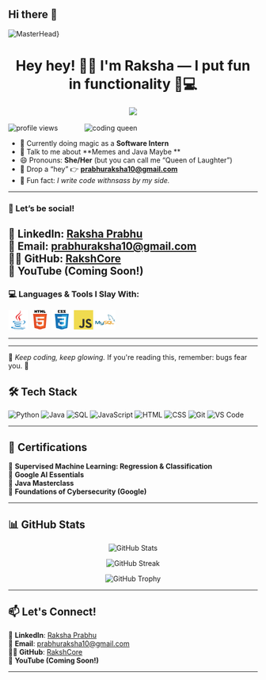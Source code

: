 ## Hi there 👋

<!--
**RakshaCore/RakshaCore** is a ✨ _special_ ✨ repository because its `README.md` (this file) appears on your GitHub profile.

Here are some ideas to get you started:

- 🔭 I’m currently working on ...
- 🌱 I’m currently learning ...
- 👯 I’m looking to collaborate on ...
- 🤔 I’m looking for help with ...
- 💬 Ask me about ...
- 📫 How to reach me: ...
- 😄 Pronouns: ...
- ⚡ Fun fact: ...
-->
![MasterHead]([(https://media1.giphy.com/media/v1.Y2lkPTc5MGI3NjExbHA0ZzlzY2VuZHZ4bGowcDk5cXRodmQ3Mm9wZmV2MGtjZG52NGl1ayZlcD12MV9pbnRlcm5hbF9naWZfYnlfaWQmY3Q9Zw/umYMU8G2ixG5mJBDo5/giphy.gif)c)}

<h1 align="center">Hey hey! 💁‍♀️ I'm Raksha — I put fun in functionality 🎉💻</h1>

<p align="center">
  <a href="https://github.com/RakshaCore">
    <img src="https://readme-typing-svg.herokuapp.com?color=%23FF69B4&center=true&vCenter=true&lines=Funny+girl+on+a+coding+mission;Bringing+vibes+to+tech;Java+with+a+side+of+sass;Lover+of+bugs+(only+the+fixable+ones);Welcome+to+my+world+💻💖">
  </a>
</p>

<img align="right" alt="coding queen" width="350" src="https://media.giphy.com/media/3oriO0OEd9QIDdllqo/giphy.gif" />

<p align="left"> <img src="https://komarev.com/ghpvc/?username=yourusername&label=People+who+vibed+with+me&color=FF69B4&style=flat" alt="profile views" /> </p>

- 💼 Currently doing magic as a **Software Intern**
- 💬 Talk to me about **Memes and Java Maybe **
- 😄 Pronouns: **She/Her** (but you can call me “Queen of Laughter”)
- 💌 Drop a “hey” 👉 **prabhuraksha10@gmail.com**
- 🌈 Fun fact: *I write code withnsass by my side.*

---

### 💖 Let’s be social!
🔗 **LinkedIn**: [Raksha Prabhu](https://linkedin.com/in/raksha-prabhu-8b07b0228)  
📧 **Email**: [prabhuraksha10@gmail.com](mailto:prabhuraksha10@gmail.com)  
🐱‍💻 **GitHub**: [RakshCore](https://github.com/RakshaCore)  
🎥 **YouTube (Coming Soon!)**
---

### 💻 Languages & Tools I Slay With:

<p align="left">
  <img src="https://raw.githubusercontent.com/devicons/devicon/master/icons/java/java-original.svg" alt="java" width="40" height="40"/>
  <img src="https://raw.githubusercontent.com/devicons/devicon/master/icons/html5/html5-original-wordmark.svg" alt="html5" width="40" height="40"/>
  <img src="https://raw.githubusercontent.com/devicons/devicon/master/icons/css3/css3-original-wordmark.svg" alt="css3" width="40" height="40"/>
  <img src="https://raw.githubusercontent.com/devicons/devicon/master/icons/javascript/javascript-original.svg" alt="javascript" width="40" height="40"/>
  <img src="https://raw.githubusercontent.com/devicons/devicon/master/icons/mysql/mysql-original-wordmark.svg" alt="mysql" width="40" height="40"/>
</p>

---


---

🦄 *Keep coding, keep glowing.* If you're reading this, remember: bugs fear you. 💅


## 🛠️ Tech Stack  

![Python](https://img.shields.io/badge/Python-3776AB?style=for-the-badge&logo=python&logoColor=white)
![Java](https://img.shields.io/badge/Java-ED8B00?style=for-the-badge&logo=java&logoColor=white)
![SQL](https://img.shields.io/badge/SQL-4479A1?style=for-the-badge&logo=sql&logoColor=white)
![JavaScript](https://img.shields.io/badge/JavaScript-F7DF1E?style=for-the-badge&logo=javascript&logoColor=black)
![HTML](https://img.shields.io/badge/HTML-E34F26?style=for-the-badge&logo=html5&logoColor=white)
![CSS](https://img.shields.io/badge/CSS-1572B6?style=for-the-badge&logo=css3&logoColor=white)
![Git](https://img.shields.io/badge/Git-F05032?style=for-the-badge&logo=git&logoColor=white)
![VS Code](https://img.shields.io/badge/VS%20Code-007ACC?style=for-the-badge&logo=visual-studio-code&logoColor=white)

---

## 📜 Certifications  
🏅 **Supervised Machine Learning: Regression & Classification**  
🏅 **Google AI Essentials**  
🏅 **Java Masterclass**   
🏅 **Foundations of Cybersecurity (Google)**  

---

## 📊 GitHub Stats  

<p align="center">
  <img src="https://github-readme-stats.vercel.app/api?username=RakshaCore&show_icons=true&theme=radical" alt="GitHub Stats" />
</p>

<p align="center">
  <img src="https://github-readme-streak-stats.herokuapp.com/?user=RakshaCore&theme=radical" alt="GitHub Streak" />
</p>

<p align="center">
  <img src="https://github-profile-trophy.vercel.app/?username=RakshaCore&theme=radical" alt="GitHub Trophy" />
</p>

---

## 📫 Let's Connect!  
🔗 **LinkedIn**: [Raksha Prabhu](https://linkedin.com/in/raksha-prabhu-8b07b0228)  
📧 **Email**: [prabhuraksha10@gmail.com](mailto:prabhuraksha10@gmail.com)  
🐱‍💻 **GitHub**: [RakshCore](https://github.com/RakshaCore)  
🎥 **YouTube (Coming Soon!)**  

---
